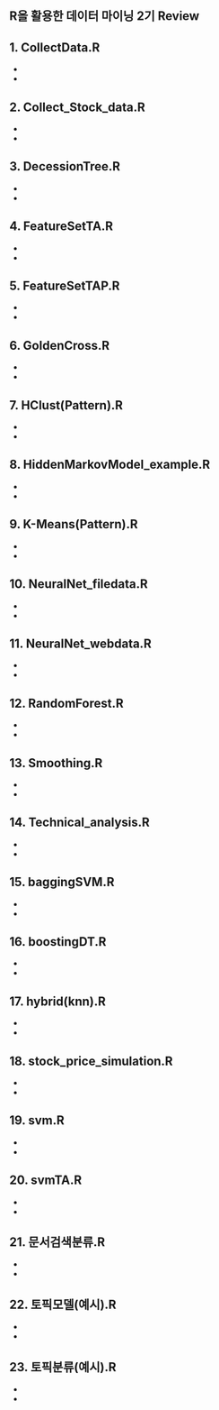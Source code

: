 ## R을 활용한 데이터 마이닝 2기 Review

**1. CollectData.R**
  -
  - 
  -
  


**2. Collect_Stock_data.R**
  -
  - 
  -
  

**3. DecessionTree.R**
  -
  - 
  -
  

**4. FeatureSetTA.R**
  -
  - 
  -
  

**5. FeatureSetTAP.R**
  -
  - 
  -
  

**6. GoldenCross.R**
  -
  - 
  -
  
  
**7. HClust(Pattern).R**
  -
  - 
  -
  
  
**8. HiddenMarkovModel_example.R**
  -
  - 
  -


**9. K-Means(Pattern).R**
  -
  - 
  -
  

**10. NeuralNet_filedata.R**
  -
  - 
  -


**11. NeuralNet_webdata.R**
  -
  - 
  -
  

**12. RandomForest.R**
  -
  - 
  -
  

**13. Smoothing.R**
  -
  - 
  -
  

**14. Technical_analysis.R**
  -
  - 
  -
  

**15. baggingSVM.R**
  -
  - 
  -
  

**16. boostingDT.R**
  -
  - 
  -
  

**17. hybrid(knn).R**
  -
  - 
  -
  

**18. stock_price_simulation.R**
  -
  - 
  -
  

**19. svm.R**
  -
  - 
  -
  

**20. svmTA.R**
  -
  - 
  -
  

**21. 문서검색분류.R**
  -
  - 
  -
  

**22. 토픽모델(예시).R**
  -
  - 
  -
  

**23. 토픽분류(예시).R**
  -
  - 
  -
  
